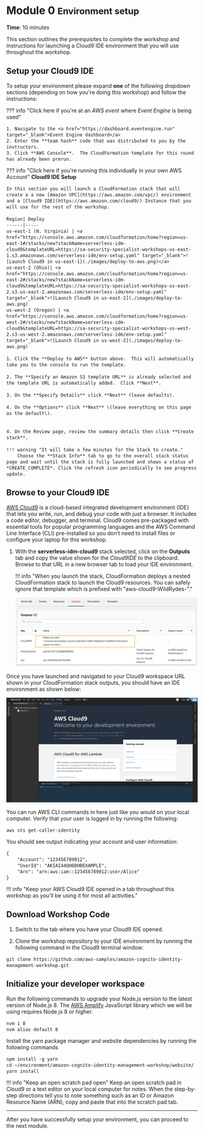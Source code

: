 # Module 0 <small>Environment setup</small>

**Time**: 10 minutes

This section outlines the prerequisites to complete the workshop and instructions for launching a Cloud9 IDE environment that you will use throughout the workshop.

## Setup your Cloud9 IDE

To setup your environment please expand **one** of the following dropdown sections (depending on how you're doing this workshop) and follow the instructions: 

??? info  "Click here if you're at an *AWS event* where *Event Engine* is being used"
	
	1. Navigate to the <a href="https://dashboard.eventengine.run" target="_blank">Event Engine dashboard</a>
	2. Enter the **team hash** code that was distributed to you by the instructors.
	3. Click **AWS Console**.  The CloudFormation template for this round has already been prerun.

??? info  "Click here if you're running this individually in your own AWS Account"
    **Cloud9 IDE Setup**

    In this section you will launch a CloudFormation stack that will create a a new [Amazon VPC](https://aws.amazon.com/vpc/) environment and a [Cloud9 IDE](https://aws.amazon.com/cloud9/) Instance that you will use for the rest of the workshop.

    Region| Deploy
    ------|-----
    us-east-1 (N. Virginia) | <a href="https://console.aws.amazon.com/cloudformation/home?region=us-east-1#/stacks/new?stackName=serverless-idm-cloud9&templateURL=https://sa-security-specialist-workshops-us-east-1.s3.amazonaws.com/serverless-idm/env-setup.yaml" target="_blank">![Launch Cloud9 in us-east-1](./images/deploy-to-aws.png)</a>
    us-east-2 (Ohio)| <a href="https://console.aws.amazon.com/cloudformation/home?region=us-east-2#/stacks/new?stackName=serverless-idm-cloud9&templateURL=https://sa-security-specialist-workshops-us-east-2.s3.us-east-2.amazonaws.com/serverless-idm/env-setup.yaml" target="_blank">![Launch Cloud9 in us-east-2](./images/deploy-to-aws.png)
    us-west-2 (Oregon) | <a href="https://console.aws.amazon.com/cloudformation/home?region=us-west-2#/stacks/new?stackName=serverless-idm-cloud9&templateURL=https://sa-security-specialist-workshops-us-west-2.s3-us-west-2.amazonaws.com/serverless-idm/env-setup.yaml" target="_blank">![Launch Cloud9 in us-west-2](./images/deploy-to-aws.png)

    1. Click the **Deploy to AWS** button above.  This will automatically take you to the console to run the template.

    2. The **Specify an Amazon S3 template URL** is already selected and the template URL is automatically added.  Click **Next**.

    3. On the **Specify Details** click **Next** (leave defaults). 
	
    4. On the **Options** click **Next** \(leave everything on this page as the default\).


    4. On the Review page, review the summary details then click **Create stack**.

    !!! warning "It will take a few minutes for the Stack to create."
        Choose the **Stack Info** tab to go to the overall stack status page and wait until the stack is fully launched and shows a status of *CREATE_COMPLETE*. Click the refresh icon periodically to see progress update.

## Browse to your Cloud9 IDE

<a href="https://aws.amazon.com/cloud9/" target="_blank">AWS Cloud9</a> is a cloud-based integrated development environment (IDE) that lets you write, run, and debug your code with just a browser. It includes a code editor, debugger, and terminal. Cloud9 comes pre-packaged with essential tools for popular programming languages and the AWS Command Line Interface (CLI) pre-installed so you don’t need to install files or configure your laptop for this workshop. 

1. With the **serverless-idm-cloud9** stack selected, click on the **Outputs** tab and copy the value shown for the *Cloud9IDE* to the clipboard. Browse to that URL in a new browser tab to load your IDE environment.

    !!! info "When you launch the stack, CloudFormation deploys a nested CloudFormation stack to launch the Cloud9 resources. You can safely ignore that template which is prefixed with "aws-cloud9-WildRydes-"."

    ![CloudFormation Outputs open Cloud9](./images/cloud9_cfn_outputs.png)

Once you have launched and navigated to your Cloud9 workspace URL shown in your CloudFormation stack outputs, you should have an IDE environment as shown below:

![Cloud9 Initial Welcome Screen](./images/cloud9_initial_screen.png)

You can run AWS CLI commands in here just like you would on your local computer. Verify that your user is logged in by running the following:

```
aws sts get-caller-identity
```

You should see output indicating your account and user information:

```
{
    "Account": "123456789012",
    "UserId": "AKIAI44QH8DHBEXAMPLE",
    "Arn": "arn:aws:iam::123456789012:user/Alice"
}
```
!!! info "Keep your AWS Cloud9 IDE opened in a tab throughout this workshop as you'll be using it for most all activities."

## Download Workshop Code

1. Switch to the tab where you have your Cloud9 IDE opened.

2. Clone the workshop repository to your IDE environment by running the following command in the Cloud9 terminal window:

```
git clone https://github.com/aws-samples/amazon-cognito-identity-management-workshop.git
```

## Initialize your developer workspace

Run the following commands to upgrade your Node.js version to the latest version of Node.js 8. The <a href="https://aws-amplify.github.io/" target="_blank">AWS Amplify</a> JavaScript library which we will be using requires Node.js 8 or higher.

```
nvm i 8
nvm alias default 8
```

Install the yarn package manager and website dependencies by running the following commands

```
npm install -g yarn
cd ~/environment/amazon-cognito-identity-management-workshop/website/
yarn install
```

!!! info  "Keep an open scratch pad open"
    Keep an open scratch pad in Cloud9 or a text editor on your local computer for notes.  When the step-by-step directions tell you to note something such as an ID or Amazon Resource Name (ARN), copy and paste that into the scratch pad tab.

---

After you have successfully setup your environment, you can proceed to the next module.